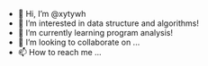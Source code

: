 - 👋 Hi, I’m @xytywh
- 👀 I’m interested in data structure and algorithms!
- 🌱 I’m currently learning program analysis!
- 💞️ I’m looking to collaborate on ...
- 📫 How to reach me ...

<!---
xytywh/xytywh is a ✨ special ✨ repository because its `README.md` (this file) appears on your GitHub profile.
You can click the Preview link to take a look at your changes.
--->
